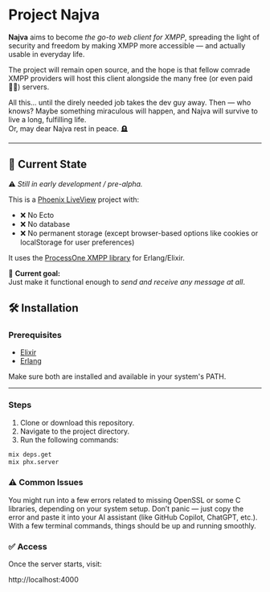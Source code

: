 # Project Najva

**Najva** aims to become *the go-to web client for XMPP*, spreading the light of security and freedom by making XMPP more accessible — and actually usable in everyday life.

The project will remain open source, and the hope is that fellow comrade XMPP providers will host this client alongside the many free (or even paid 🤷‍♂️) servers.

All this... until the direly needed job takes the dev guy away. Then — who knows? Maybe something miraculous will happen, and Najva will survive to live a long, fulfilling life.  
Or, may dear Najva rest in peace. 🪦

---

## 🚧 Current State

⚠️ *Still in early development / pre-alpha.*

This is a [Phoenix LiveView](https://hexdocs.pm/phoenix_live_view/) project with:

- ❌ No Ecto  
- ❌ No database  
- ❌ No permanent storage (except browser-based options like cookies or localStorage for user preferences)

It uses the [ProcessOne XMPP library](https://github.com/processone/ejabberd) for Erlang/Elixir.

🎯 **Current goal:**  
Just make it functional enough to *send and receive any message at all*.

## 🛠️ Installation

### Prerequisites

- [Elixir](https://elixir-lang.org/install.html)
- [Erlang](https://www.erlang.org/downloads)

Make sure both are installed and available in your system's PATH.

---

### Steps

1. Clone or download this repository.
2. Navigate to the project directory.
3. Run the following commands:

```bash
mix deps.get
mix phx.server
```

### ⚠️ Common Issues

You might run into a few errors related to missing OpenSSL or some C libraries, depending on your system setup.
Don’t panic — just copy the error and paste it into your AI assistant (like GitHub Copilot, ChatGPT, etc.).
With a few terminal commands, things should be up and running smoothly.

### ✅ Access

Once the server starts, visit:

http://localhost:4000